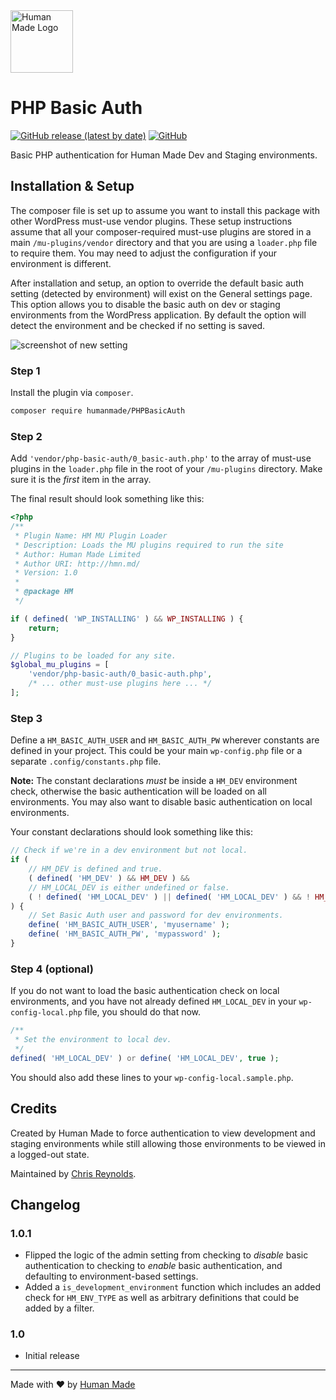 <img src="https://humanmade.com/content/themes/humanmade/lib/hm-pattern-library/assets/images/logos/logo-red.svg" width="100" alt="Human Made Logo" />

# PHP Basic Auth
[![GitHub release (latest by date)](https://img.shields.io/github/v/release/humanmade/PHPBasicAuth)](https://github.com/humanmade/PHPBasicAuth/releases) [![GitHub](https://img.shields.io/github/license/humanmade/PHPBasicAuth)](https://github.com/humanmade/PHPBasicAuth/blob/master/LICENSE)

Basic PHP authentication for Human Made Dev and Staging environments.


## Installation & Setup
The composer file is set up to assume you want to install this package with other WordPress must-use vendor plugins. These setup instructions assume that all your composer-required must-use plugins are stored in a main `/mu-plugins/vendor` directory and that you are using a `loader.php` file to require them. You may need to adjust the configuration if your environment is different.

After installation and setup, an option to override the default basic auth setting (detected by environment) will exist on the General settings page. This option allows you to disable the basic auth on dev or staging environments from the WordPress application. By default the option will detect the environment and be checked if no setting is saved.

![screenshot of new setting](https://uc4926cab7885c896549df2b6907.previews.dropboxusercontent.com/p/thumb/AAqwCvOEGE_cPh8YhNd8nFiBbsSULkz8KxwFo7RdEZSU348C_fBN2XXdzcfj2Tdf-XxNoen4G82vCVBlSUDwS9KMB4wSN8t7e7qtzK0Eo0v44cUiYhmFVtLalS0iLUg5sR5J2UGRTmbmP8EppCUiLZtFDYaQOcH0AIq6feZ2sNJFRrMIbS8_agap0NOYpv5b4EjLvwEbH6qGRMAo8Ml_yJXTH3yfzsaATpwU35u4ziSOarJ77-tF2W43S6ugA3GUIJr5HJAMXvfDxau2FjGJ9TToGGL5vbdtnYBqjYonydepYmC5t-cw5-M2cqzbYEZKOCGskHBI_fZDRVAD44sjmL7f_Bd1eT0fJ9wHXHZXXAEdFv9FkWPlO2imNSFGtAKcG0lV1uIjWjGHry5OwGaDkW9ya3APyBgayoqKp032Xz64ptART703FpUgSc6O8n8kJjg7CHrYaTz1xbiiKIe_G7pmXPbmGDnbWUBklRocVIvp6w/p.png)

### Step 1
Install the plugin via `composer`.

```bash
composer require humanmade/PHPBasicAuth
```

### Step 2
Add `'vendor/php-basic-auth/0_basic-auth.php'` to the array of must-use plugins in the `loader.php` file in the root of your `/mu-plugins` directory. Make sure it is the _first_ item in the array.

The final result should look something like this:

```php
<?php
/**
 * Plugin Name: HM MU Plugin Loader
 * Description: Loads the MU plugins required to run the site
 * Author: Human Made Limited
 * Author URI: http://hmn.md/
 * Version: 1.0
 *
 * @package HM
 */

if ( defined( 'WP_INSTALLING' ) && WP_INSTALLING ) {
	return;
}

// Plugins to be loaded for any site.
$global_mu_plugins = [
	'vendor/php-basic-auth/0_basic-auth.php',
	/* ... other must-use plugins here ... */
];
```

### Step 3
Define a `HM_BASIC_AUTH_USER` and `HM_BASIC_AUTH_PW` wherever constants are defined in your project. This could be your main `wp-config.php` file or a separate `.config/constants.php` file. 

**Note:** The constant declarations _must_ be inside a `HM_DEV` environment check, otherwise the basic authentication will be loaded on all environments. You may also want to disable basic authentication on local environments. 

Your constant declarations should look something like this:

```php
// Check if we're in a dev environment but not local.
if (
	// HM_DEV is defined and true.
	( defined( 'HM_DEV' ) && HM_DEV ) &&
	// HM_LOCAL_DEV is either undefined or false.
	( ! defined( 'HM_LOCAL_DEV' ) || defined( 'HM_LOCAL_DEV' ) && ! HM_LOCAL_DEV )
) {
	// Set Basic Auth user and password for dev environments.
	define( 'HM_BASIC_AUTH_USER', 'myusername' );
	define( 'HM_BASIC_AUTH_PW', 'mypassword' );
}
```

### Step 4 (optional)
If you do not want to load the basic authentication check on local environments, and you have not already defined `HM_LOCAL_DEV` in your `wp-config-local.php` file, you should do that now.

```php
/**
 * Set the environment to local dev.
 */
defined( 'HM_LOCAL_DEV' ) or define( 'HM_LOCAL_DEV', true );
```

You should also add these lines to your `wp-config-local.sample.php`.

## Credits

Created by Human Made to force authentication to view development and staging environments while still allowing those environments to be viewed in a logged-out state.

Maintained by [Chris Reynolds](https://github.com/jazzsequence).

## Changelog

### 1.0.1
* Flipped the logic of the admin setting from checking to _disable_ basic authentication to checking to _enable_ basic authentication, and defaulting to environment-based settings.
* Added a `is_development_environment` function which includes an added check for `HM_ENV_TYPE` as well as arbitrary definitions that could be added by a filter.

### 1.0
* Initial release

---------------------

Made with ❤️ by [Human Made](https://humanmade.com)